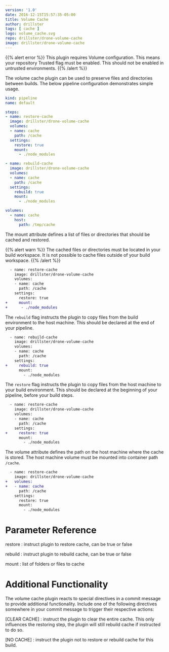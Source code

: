 ```yaml
---
version: '1.0'
date: 2016-12-15T15:57:35-05:00
title: Volume Cache
author: drillster
tags: [ cache ]
logo: volume_cache.svg
repo: drillster/drone-volume-cache
image: drillster/drone-volume-cache
---
```


{{% alert error %}}
This plugin requires Volume configuration. This means your repository Trusted flag must be enabled. This should not be enabled in untrusted environments.
{{% /alert %}}

The volume cache plugin can be used to preserve files and directories between builds. The below pipeline configuration demonstrates simple usage.

```yaml
kind: pipeline
name: default

steps:
- name: restore-cache
  image: drillster/drone-volume-cache
  volumes:
  - name: cache
    path: /cache
  settings:
    restore: true
    mount:
      - ./node_modules

- name: rebuild-cache
  image: drillster/drone-volume-cache
  volumes:
  - name: cache
    path: /cache
  settings:
    rebuild: true
    mount:
      - ./node_modules

volumes:
  - name: cache
    host: 
      path: /tmp/cache
```

The mount attribute defines a list of files or directories that should be cached and restored.

{{% alert warn %}}
The cached files or directories must be located in your build workspace. It is not possible to cache files outside of your build workspace.
{{% /alert %}}

```diff
  - name: restore-cache
    image: drillster/drone-volume-cache
    volumes:
    - name: cache
      path: /cache
    settings:
      restore: true
+     mount:
+      - ./node_modules
```

The `rebuild` flag instructs the plugin to copy files from the build environment to the host machine. This should be declared at the end of your pipeline.

```diff
  - name: rebuild-cache
    image: drillster/drone-volume-cache
    volumes:
    - name: cache
      path: /cache
    settings:
+     rebuild: true
      mount:
        - ./node_modules
```

The `restore` flag instructs the plugin to copy files from the host machine to your build environment. This should be declared at the beginning of your pipeline, before your build steps.

```diff
  - name: restore-cache
    image: drillster/drone-volume-cache
    volumes:
    - name: cache
      path: /cache
    settings:
+     restore: true
      mount:
        - ./node_modules
```

The volume attribute defines the path on the host machine where the cache is stored. The host machine volume must be mounted into container path `/cache`.

```diff
  - name: restore-cache
    image: drillster/drone-volume-cache
+   volumes:
+   - name: cache
      path: /cache
    settings:
      restore: true
      mount:
        - ./node_modules
```

# Parameter Reference

restore
: instruct plugin to restore cache, can be true or false

rebuild
: instruct plugin to rebuild cache, can be true or false

mount
: list of folders or files to cache

# Additional Functionality

The volume cache plugin reacts to special directives in a commit message to provide additional functionality.
Include one of the following directives somewhere in your commit message to trigger their respective actions:

[CLEAR CACHE]
: instruct the plugin to clear the entire cache. This only influences the restoring step, the plugin will still rebuild cache if instructed to do so.

[NO CACHE]
: instruct the plugin not to restore or rebuild cache for this build.

